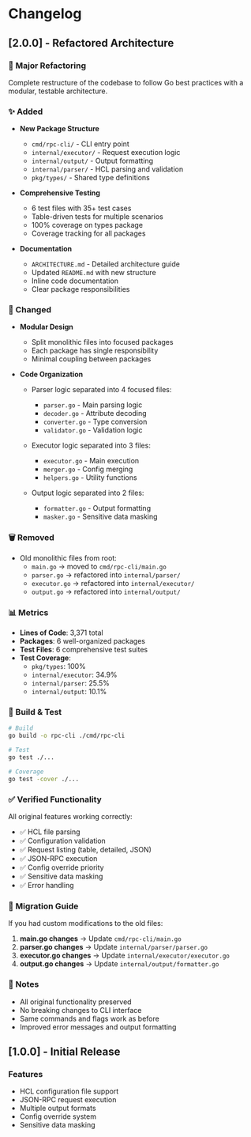 # Changelog

## [2.0.0] - Refactored Architecture

### 🎉 Major Refactoring

Complete restructure of the codebase to follow Go best practices with a modular, testable architecture.

### ✨ Added

- **New Package Structure**
  - `cmd/rpc-cli/` - CLI entry point
  - `internal/executor/` - Request execution logic
  - `internal/output/` - Output formatting
  - `internal/parser/` - HCL parsing and validation
  - `pkg/types/` - Shared type definitions

- **Comprehensive Testing**
  - 6 test files with 35+ test cases
  - Table-driven tests for multiple scenarios
  - 100% coverage on types package
  - Coverage tracking for all packages

- **Documentation**
  - `ARCHITECTURE.md` - Detailed architecture guide
  - Updated `README.md` with new structure
  - Inline code documentation
  - Clear package responsibilities

### 🔧 Changed

- **Modular Design**
  - Split monolithic files into focused packages
  - Each package has single responsibility
  - Minimal coupling between packages

- **Code Organization**
  - Parser logic separated into 4 focused files:
    - `parser.go` - Main parsing logic
    - `decoder.go` - Attribute decoding
    - `converter.go` - Type conversion
    - `validator.go` - Validation logic

  - Executor logic separated into 3 files:
    - `executor.go` - Main execution
    - `merger.go` - Config merging
    - `helpers.go` - Utility functions

  - Output logic separated into 2 files:
    - `formatter.go` - Output formatting
    - `masker.go` - Sensitive data masking

### 🗑️ Removed

- Old monolithic files from root:
  - `main.go` → moved to `cmd/rpc-cli/main.go`
  - `parser.go` → refactored into `internal/parser/`
  - `executor.go` → refactored into `internal/executor/`
  - `output.go` → refactored into `internal/output/`

### 📊 Metrics

- **Lines of Code**: 3,371 total
- **Packages**: 6 well-organized packages
- **Test Files**: 6 comprehensive test suites
- **Test Coverage**:
  - `pkg/types`: 100%
  - `internal/executor`: 34.9%
  - `internal/parser`: 25.5%
  - `internal/output`: 10.1%

### 🚀 Build & Test

```bash
# Build
go build -o rpc-cli ./cmd/rpc-cli

# Test
go test ./...

# Coverage
go test -cover ./...
```

### ✅ Verified Functionality

All original features working correctly:
- ✅ HCL file parsing
- ✅ Configuration validation
- ✅ Request listing (table, detailed, JSON)
- ✅ JSON-RPC execution
- ✅ Config override priority
- ✅ Sensitive data masking
- ✅ Error handling

### 🔄 Migration Guide

If you had custom modifications to the old files:

1. **main.go changes** → Update `cmd/rpc-cli/main.go`
2. **parser.go changes** → Update `internal/parser/parser.go`
3. **executor.go changes** → Update `internal/executor/executor.go`
4. **output.go changes** → Update `internal/output/formatter.go`

### 📝 Notes

- All original functionality preserved
- No breaking changes to CLI interface
- Same commands and flags work as before
- Improved error messages and output formatting

## [1.0.0] - Initial Release

### Features

- HCL configuration file support
- JSON-RPC request execution
- Multiple output formats
- Config override system
- Sensitive data masking
